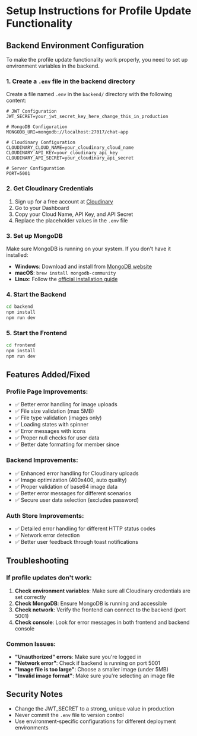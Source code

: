 # Setup Instructions for Profile Update Functionality

## Backend Environment Configuration

To make the profile update functionality work properly, you need to set up environment variables in the backend.

### 1. Create a `.env` file in the backend directory

Create a file named `.env` in the `backend/` directory with the following content:

```env
# JWT Configuration
JWT_SECRET=your_jwt_secret_key_here_change_this_in_production

# MongoDB Configuration
MONGODB_URI=mongodb://localhost:27017/chat-app

# Cloudinary Configuration
CLOUDINARY_CLOUD_NAME=your_cloudinary_cloud_name
CLOUDINARY_API_KEY=your_cloudinary_api_key
CLOUDINARY_API_SECRET=your_cloudinary_api_secret

# Server Configuration
PORT=5001
```

### 2. Get Cloudinary Credentials

1. Sign up for a free account at [Cloudinary](https://cloudinary.com/)
2. Go to your Dashboard
3. Copy your Cloud Name, API Key, and API Secret
4. Replace the placeholder values in the `.env` file

### 3. Set up MongoDB

Make sure MongoDB is running on your system. If you don't have it installed:

- **Windows**: Download and install from [MongoDB website](https://www.mongodb.com/try/download/community)
- **macOS**: `brew install mongodb-community`
- **Linux**: Follow the [official installation guide](https://docs.mongodb.com/manual/installation/)

### 4. Start the Backend

```bash
cd backend
npm install
npm run dev
```

### 5. Start the Frontend

```bash
cd frontend
npm install
npm run dev
```

## Features Added/Fixed

### Profile Page Improvements:
- ✅ Better error handling for image uploads
- ✅ File size validation (max 5MB)
- ✅ File type validation (images only)
- ✅ Loading states with spinner
- ✅ Error messages with icons
- ✅ Proper null checks for user data
- ✅ Better date formatting for member since

### Backend Improvements:
- ✅ Enhanced error handling for Cloudinary uploads
- ✅ Image optimization (400x400, auto quality)
- ✅ Proper validation of base64 image data
- ✅ Better error messages for different scenarios
- ✅ Secure user data selection (excludes password)

### Auth Store Improvements:
- ✅ Detailed error handling for different HTTP status codes
- ✅ Network error detection
- ✅ Better user feedback through toast notifications

## Troubleshooting

### If profile updates don't work:

1. **Check environment variables**: Make sure all Cloudinary credentials are set correctly
2. **Check MongoDB**: Ensure MongoDB is running and accessible
3. **Check network**: Verify the frontend can connect to the backend (port 5001)
4. **Check console**: Look for error messages in both frontend and backend console

### Common Issues:

- **"Unauthorized" errors**: Make sure you're logged in
- **"Network error"**: Check if backend is running on port 5001
- **"Image file is too large"**: Choose a smaller image (under 5MB)
- **"Invalid image format"**: Make sure you're selecting an image file

## Security Notes

- Change the JWT_SECRET to a strong, unique value in production
- Never commit the `.env` file to version control
- Use environment-specific configurations for different deployment environments 